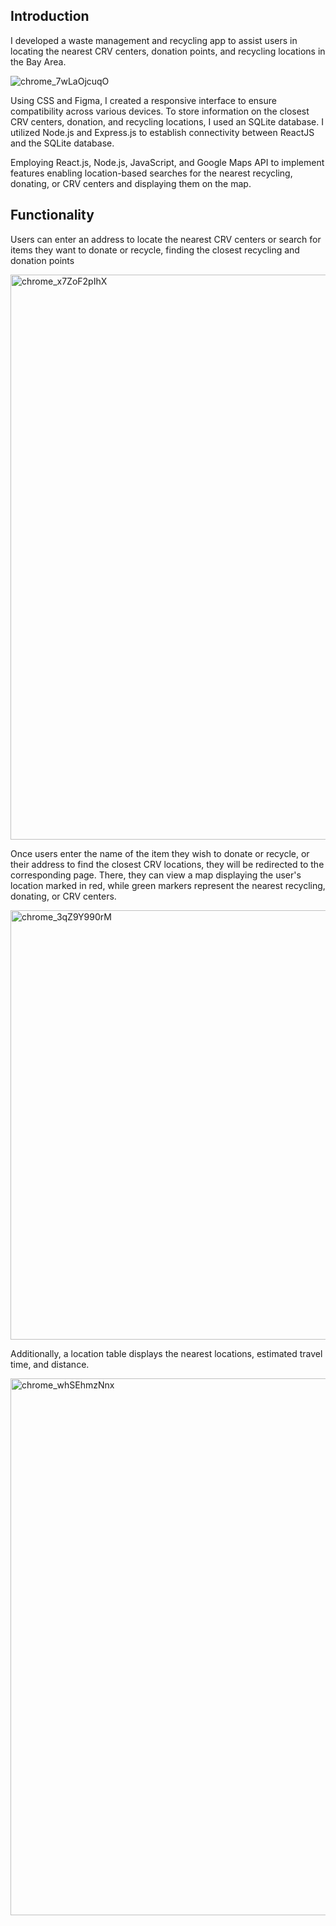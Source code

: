 ## Introduction

I developed a waste management and recycling app to assist users in locating the nearest CRV centers, donation points, and recycling locations in the Bay Area. 

![chrome_7wLaOjcuqO](https://github.com/annaaristova/recycle-app/assets/117958582/fe6a5822-e58a-4154-b000-c62ea13501f5)

Using CSS and Figma, I created a responsive interface to ensure compatibility across various devices. To store information on the closest CRV centers, donation, and recycling locations, I used an SQLite database. I utilized Node.js and Express.js to establish connectivity between ReactJS and the SQLite database.

Employing React.js, Node.js, JavaScript, and Google Maps API to implement features enabling location-based searches for the nearest recycling, donating, or CRV centers and displaying them on the map.

## Functionality

Users can enter an address to locate the nearest CRV centers or search for items they want to donate or recycle, finding the closest recycling and donation points

<img width="904" alt="chrome_x7ZoF2pIhX" src="https://github.com/annaaristova/recycle-app/assets/117958582/b085c328-665e-40de-af31-1d98dfc9d852">

Once users enter the name of the item they wish to donate or recycle, or their address to find the closest CRV locations, they will be redirected to the corresponding page. There, they can view a map displaying the user's location marked in red, while green markers represent the nearest recycling, donating, or CRV centers.

<img width="687" alt="chrome_3qZ9Y990rM" src="https://github.com/annaaristova/recycle-app/assets/117958582/1512c35a-8025-43cc-b900-440b118623a6">

Additionally, a location table displays the nearest locations, estimated travel time, and distance.

<img width="859" alt="chrome_whSEhmzNnx" src="https://github.com/annaaristova/recycle-app/assets/117958582/ea79ec40-3e9d-46e4-a02c-2202d0fee261">

